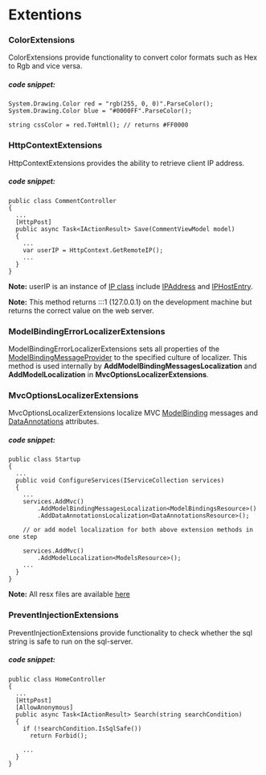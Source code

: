﻿# Extentions

### ColorExtensions
ColorExtensions provide functionality to convert color formats such as Hex to Rgb and vice versa.

##### code snippet:
```
System.Drawing.Color red = "rgb(255, 0, 0)".ParseColor();
System.Drawing.Color blue = "#0000FF".ParseColor();

string cssColor = red.ToHtml(); // returns #FF0000
```


### HttpContextExtensions
HttpContextExtensions provides the ability to retrieve client IP address.

##### code snippet:
```
public class CommentController
{
  ...
  [HttpPost]
  public async Task<IActionResult> Save(CommentViewModel model)
  {
    ...
    var userIP = HttpContext.GetRemoteIP();
    ...
  }
}
```
**Note:** userIP is an instance of [IP class](https://github.com/aras-it/Armaiti.Core/Http/IP.cs) include [IPAddress](https://docs.microsoft.com/en-us/dotnet/api/system.net.ipaddress?view=netcore-3.1) and [IPHostEntry](https://docs.microsoft.com/en-us/dotnet/api/system.net.iphostentry?view=netcore-3.1).

**Note:** This method returns :::1 (127.0.0.1) on the development machine but returns the correct value on the web server.


### ModelBindingErrorLocalizerExtensions
ModelBindingErrorLocalizerExtensions sets all properties of the [ModelBindingMessageProvider](https://docs.microsoft.com/en-us/dotnet/api/microsoft.aspnetcore.mvc.modelbinding.metadata.modelbindingmessageprovider?view=aspnetcore-3.1) to the specified culture of localizer.
This method is used internally by **AddModelBindingMessagesLocalization** and **AddModelLocalization** in **MvcOptionsLocalizerExtensions**.

### MvcOptionsLocalizerExtensions
MvcOptionsLocalizerExtensions localize MVC [ModelBinding](https://docs.microsoft.com/en-us/aspnet/core/mvc/models/model-binding?view=aspnetcore-3.1) messages and [DataAnnotations](https://docs.microsoft.com/en-us/dotnet/api/system.componentmodel.dataannotations?view=netcore-3.1) attributes.

##### code snippet:
```
public class Startup
{
  ...
  public void ConfigureServices(IServiceCollection services)
  {
    ...
    services.AddMvc()
        .AddModelBindingMessagesLocalization<ModelBindingsResource>()
        .AddDataAnnotationsLocalization<DataAnnotationsResource>();

    // or add model localization for both above extension methods in one step

    services.AddMvc()
        .AddModelLocalization<ModelsResource>();
    ...
  }
}
```
**Note:** All resx files are available [here](https://github.com/aras-it/Armaiti.Core/Files/Resources)


### PreventInjectionExtensions
PreventInjectionExtensions provide functionality to check whether the sql string is safe to run on the sql-server.

##### code snippet:
```
public class HomeController
{
  ...
  [HttpPost]
  [AllowAnonymous]
  public async Task<IActionResult> Search(string searchCondition)
  {
    if (!searchCondition.IsSqlSafe())
      return Forbid();
     
    ...
  }
}
```